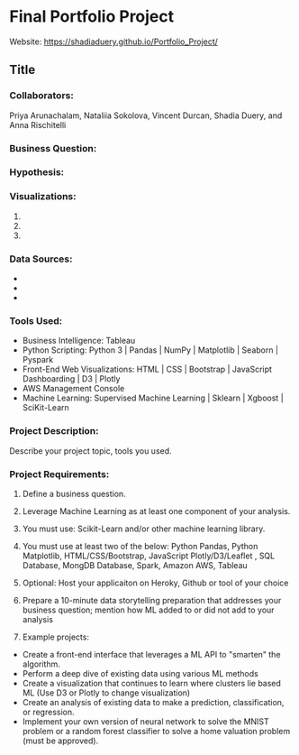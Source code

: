 # Final Portfolio Project

Website: https://shadiaduery.github.io/Portfolio_Project/

## Title

### Collaborators: 
Priya Arunachalam, Nataliia Sokolova, Vincent Durcan, Shadia Duery, and Anna Rischitelli

### Business Question:


### Hypothesis:


### Visualizations:
1. 

2. 

3. 

### Data Sources:
-
-
-

### Tools Used:
- Business Intelligence: Tableau
- Python Scripting: Python 3 | Pandas | NumPy | Matplotlib | Seaborn | Pyspark
- Front-End Web Visualizations: HTML | CSS | Bootstrap | JavaScript Dashboarding | D3 | Plotly
- AWS Management Console
- Machine Learning: Supervised Machine Learning | Sklearn | Xgboost | SciKit-Learn 

### Project Description:

Describe your project topic, tools you used. 

### Project Requirements:

1) Define a business question.

2) Leverage Machine Learning as at least one component of your analysis.

3) You must use: Scikit-Learn and/or other machine learning library.

4) You must use at least two of the below:
Python Pandas, Python Matplotlib, HTML/CSS/Bootstrap, JavaScript Plotly/D3/Leaflet , SQL Database, MongDB Database, Spark, Amazon AWS, Tableau

5) Optional: Host your applicaiton on Heroky, Github or tool of your choice

6) Prepare a 10-minute data storytelling preparation that addresses your business question; mention how ML added to or did not add to your analysis

7) Example projects:
- Create a front-end interface that leverages a ML API to "smarten" the algorithm.
- Perform a deep dive of existing data using various ML methods
- Create a visualization that continues to learn where clusters lie based ML (Use D3 or Plotly to change visualization)
- Create an analysis of existing data to make a prediction, classification, or regression.
- Implement your own version of neural network to solve the MNIST problem or a random forest classifier to solve a home valuation problem (must be approved).

